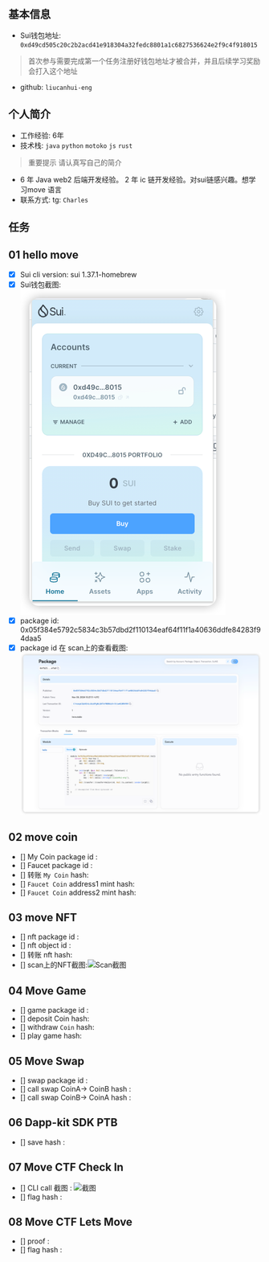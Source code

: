 ## 基本信息
- Sui钱包地址: `0xd49cd505c20c2b2acd41e918304a32fedc8801a1c6827536624e2f9c4f918015`
> 首次参与需要完成第一个任务注册好钱包地址才被合并，并且后续学习奖励会打入这个地址
- github: `liucanhui-eng`

## 个人简介
- 工作经验: 6年
- 技术栈: `java` `python` `motoko` `js` `rust`
> 重要提示 请认真写自己的简介
- 6 年 Java web2 后端开发经验。 2 年 ic 链开发经验。对sui链感兴趣。想学习move 语言
- 联系方式: tg: `Charles` 

## 任务

##   01 hello move  
- [x] Sui cli version: sui 1.37.1-homebrew
- [x] Sui钱包截图: ![Sui钱包截图](./images/sui_wallet.png)
- [x] package id: 0x05f384e5792c5834c3b57dbd2f110134eaf64f11f1a40636ddfe84283f94daa5
- [x] package id 在 scan上的查看截图:![Scan截图](./images/package.png)

##   02 move coin
- [] My Coin package id : 
- [] Faucet package id : 
- [] 转账 `My Coin` hash:
- [] `Faucet Coin` address1 mint hash:
- [] `Faucet Coin` address2 mint hash:

##   03 move NFT
- [] nft package id :
- [] nft object id : 
- [] 转账 nft  hash:
- [] scan上的NFT截图:![Scan截图](./images/你的图片地址)

##   04 Move Game
- [] game package id :
- [] deposit Coin hash:
- [] withdraw `Coin` hash:
- [] play game hash:

##   05 Move Swap
- [] swap package id :
- [] call swap CoinA-> CoinB  hash :
- [] call swap CoinB-> CoinA  hash :

##   06 Dapp-kit SDK PTB
- [] save hash :

##   07 Move CTF Check In
- [] CLI call 截图 : ![截图](./images/你的图片地址)
- [] flag hash :

##   08 Move CTF Lets Move
- [] proof : 
- [] flag hash :
